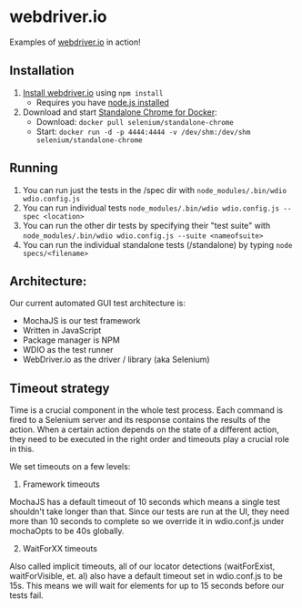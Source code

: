 # webdriver.io

Examples of [webdriver.io](http://webdriver.io/) in action!

## Installation

1. [Install webdriver.io](http://webdriver.io/guide/getstarted/install.html) using `npm install`
    - Requires you have [node.js installed](https://nodejs.org/en/download/)
2. Download and start [Standalone Chrome for Docker](https://github.com/SeleniumHQ/docker-selenium):
    - Download: `docker pull selenium/standalone-chrome`
    - Start: `docker run -d -p 4444:4444 -v /dev/shm:/dev/shm selenium/standalone-chrome`

## Running

1. You can run just the tests in the /spec dir with `node_modules/.bin/wdio wdio.config.js`
2. You can run individual tests `node_modules/.bin/wdio wdio.config.js --spec <location>`
3. You can run the other dir tests by specifying their "test suite" with `node_modules/.bin/wdio wdio.config.js --suite <nameofsuite>`
4. You can run the individual standalone tests (/standalone) by typing `node specs/<filename>`


## Architecture:

Our current automated GUI test architecture is:

- MochaJS is our test framework
- Written in JavaScript
- Package manager is NPM
- WDIO as the test runner
- WebDriver.io as the driver / library (aka Selenium)

## Timeout strategy

Time is a crucial component in the whole test process. Each command is fired to a Selenium server and its response contains the results of the action. When a certain action depends on the state of a different action, they need to be executed in the right order and timeouts play a crucial role in this.

We set timeouts on a few levels:

1. Framework timeouts

MochaJS has a default timeout of 10 seconds which means a single test shouldn't take longer than that. Since our tests are run at the UI, they need more than 10 seconds to complete so we override it in wdio.conf.js under mochaOpts to be 40s globally. 

2. WaitForXX timeouts

Also called implicit timeouts, all of our locator detections (waitForExist, waitForVisible, et. al) also have a default timeout set in wdio.conf.js to be 15s. This means we will wait for elements for up to 15 seconds before our tests fail.
